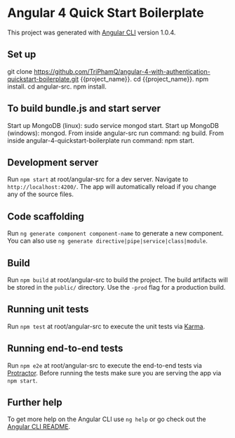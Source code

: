 # Angular 4 Quick Start Boilerplate

This project was generated with [Angular CLI](https://github.com/angular/angular-cli) version 1.0.4.

## Set up

git clone https://github.com/TriPhamQ/angular-4-with-authentication-quickstart-boilerplate.git {{project_name}}.
cd {{project_name}}.
npm install.
cd angular-src.
npm install.

## To build bundle.js and start server

Start up MongoDB (linux): sudo service mongod start.
Start up MongoDB (windows): mongod.
From inside angular-src run command: ng build.
From inside angular-4-quickstart-boilerplate run command: npm start.

## Development server

Run `npm start` at root/angular-src for a dev server. Navigate to `http://localhost:4200/`. The app will automatically reload if you change any of the source files.

## Code scaffolding

Run `ng generate component component-name` to generate a new component. You can also use `ng generate directive|pipe|service|class|module`.

## Build

Run `npm build` at root/angular-src to build the project. The build artifacts will be stored in the `public/` directory. Use the `-prod` flag for a production build.

## Running unit tests

Run `npm test` at root/angular-src to execute the unit tests via [Karma](https://karma-runner.github.io).

## Running end-to-end tests

Run `npm e2e` at root/angular-src to execute the end-to-end tests via [Protractor](http://www.protractortest.org/).
Before running the tests make sure you are serving the app via `npm start`.

## Further help

To get more help on the Angular CLI use `ng help` or go check out the [Angular CLI README](https://github.com/angular/angular-cli/blob/master/README.md).
